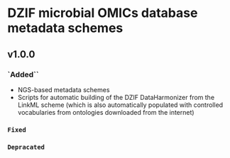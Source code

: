 # DZIF microbial OMICs database metadata schemes

## v1.0.0

### `Added``
- NGS-based metadata schemes
- Scripts for automatic building of the DZIF DataHarmonizer from the LinkML scheme (which is also automatically populated with controlled vocabularies from ontologies downloaded from the internet)

### `Fixed`

### `Depracated`